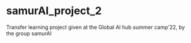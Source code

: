 # samurAI_project_2
Transfer learning project given at the Global AI hub summer camp'22, by the group samurAI
